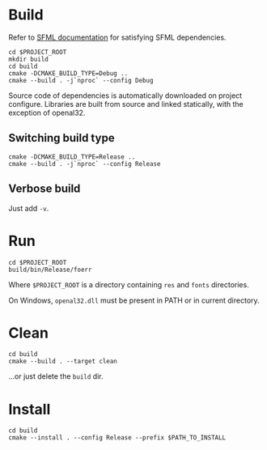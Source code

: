 # Build
Refer to [SFML documentation](https://www.sfml-dev.org/tutorials/2.6/compile-with-cmake.php#installing-dependencies)
for satisfying SFML dependencies.

```
cd $PROJECT_ROOT
mkdir build
cd build
cmake -DCMAKE_BUILD_TYPE=Debug ..
cmake --build . -j`nproc` --config Debug
```

Source code of dependencies is automatically downloaded on project configure. Libraries are built from source and linked
statically, with the exception of openal32.

## Switching build type
```
cmake -DCMAKE_BUILD_TYPE=Release ..
cmake --build . -j`nproc` --config Release
```

## Verbose build
Just add `-v`.

# Run
```
cd $PROJECT_ROOT
build/bin/Release/foerr
```
Where `$PROJECT_ROOT` is a directory containing `res` and `fonts` directories.

On Windows, `openal32.dll` must be present in PATH or in current directory.

# Clean
```
cd build
cmake --build . --target clean
```

...or just delete the `build` dir.

# Install
```
cd build
cmake --install . --config Release --prefix $PATH_TO_INSTALL
```
